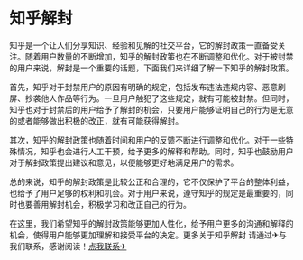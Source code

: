 # 知乎解封

知乎是一个让人们分享知识、经验和见解的社交平台，它的解封政策一直备受关注。随着用户数量的不断增加，知乎的解封政策也在不断调整和优化。对于被封禁的用户来说，解封是一个重要的话题，下面我们来详细了解一下知乎的解封政策。

首先，知乎对于封禁用户的原因有明确的规定，包括发布违法违规内容、恶意刷屏、抄袭他人作品等行为。一旦用户触犯了这些规定，就有可能被封禁。但同时，知乎也对于封禁后的用户给予了解封的机会，只要用户能够证明自己的行为是无意的或者能够做出积极的改正，就有可能获得解封。

其次，知乎的解封政策也随着时间和用户的反馈不断进行调整和优化。对于一些特殊情况，知乎也会进行人工干预，给予更多的解释和帮助。同时，知乎也鼓励用户对于解封政策提出建议和意见，以便能够更好地满足用户的需求。

总的来说，知乎的解封政策是比较公正和合理的，它不仅保护了平台的整体利益，也给予了用户足够的权利和机会。对于用户来说，遵守知乎的规定是最重要的，同时也要善用解封机会，积极学习和改正自己的行为。

在这里，我们希望知乎的解封政策能够更加人性化，给予用户更多的沟通和解释的机会，使得用户能够更加理解和接受平台的决定。更多关于知乎解封 请通过✈与我们联系，感谢阅读！[点我联系✈](https://faq.k02.cc)